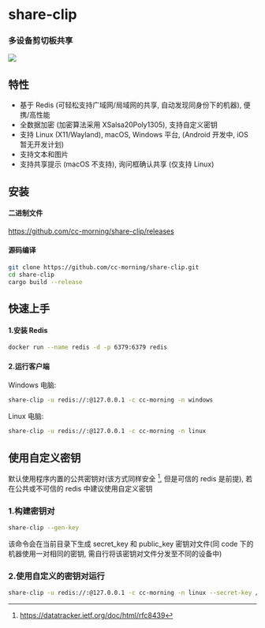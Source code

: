share-clip
======

### 多设备剪切板共享

<img src="share-clip.gif" />

特性
------
* 基于 Redis (可轻松支持广域网/局域网的共享, 自动发现同身份下的机器), 便携/高性能
* 全数据加密 (加密算法采用 XSalsa20Poly1305), 支持自定义密钥
* 支持 Linux (X11/Wayland), macOS, Windows 平台, (Android 开发中, iOS 暂无开发计划)
* 支持文本和图片
* 支持共享提示 (macOS 不支持), 询问框确认共享 (仅支持 Linux)

安装
------
#### 二进制文件
<https://github.com/cc-morning/share-clip/releases>

#### 源码编译
```bash
git clone https://github.com/cc-morning/share-clip.git
cd share-clip
cargo build --release
```

快速上手
------

#### 1.安装 Redis
```bash
docker run --name redis -d -p 6379:6379 redis
```
#### 2.运行客户端

Windows 电脑:

```bash
share-clip -u redis://:@127.0.0.1 -c cc-morning -n windows
```

Linux 电脑:

```bash
share-clip -u redis://:@127.0.0.1 -c cc-morning -n linux
```

使用自定义密钥
-----------

默认使用程序内置的公共密钥对(该方式同样安全 [^1], 但是可信的 redis 是前提), 若在公共或不可信的 redis 中建议使用自定义密钥

### 1.构建密钥对
```bash
share-clip --gen-key
```
该命令会在当前目录下生成 secret_key 和 public_key 密钥对文件(同 code 下的机器使用一对相同的密钥, 需自行将该密钥对文件分发至不同的设备中)

### 2.使用自定义的密钥对运行
```bash
share-clip -u redis://:@127.0.0.1 -c cc-morning -n linux --secret-key /xxx/xxx/secret_key --public-key /xxx/xxx/public_key
```


[^1]: https://datatracker.ietf.org/doc/html/rfc8439
